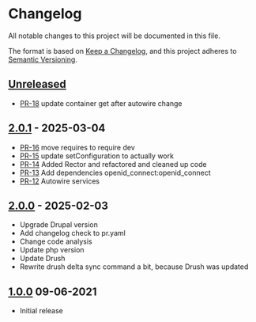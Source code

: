 # Changelog

All notable changes to this project will be documented in this file.

The format is based on [Keep a Changelog](https://keepachangelog.com/en/1.0.0/),
and this project adheres to [Semantic Versioning](https://semver.org/spec/v2.0.0.html).

## [Unreleased]

* [PR-18](https://github.com/itk-dev/azure-ad-delta-sync-drupal/pull/18)
  update container get after autowire change

## [2.0.1] - 2025-03-04

* [PR-16](https://github.com/itk-dev/azure-ad-delta-sync-drupal/pull/16)
  move requires to require dev
* [PR-15](https://github.com/itk-dev/azure-ad-delta-sync-drupal/pull/15)
  update setConfiguration to actually work
* [PR-14](https://github.com/itk-dev/azure-ad-delta-sync-drupal/pull/14)
  Added Rector and refactored and cleaned up code
* [PR-13](https://github.com/itk-dev/azure-ad-delta-sync-drupal/pull/13)
  Add dependencies openid_connect:openid_connect
* [PR-12](https://github.com/itk-dev/azure-ad-delta-sync-drupal/pull/12)
  Autowire services

## [2.0.0] - 2025-02-03

* Upgrade Drupal version
* Add changelog check to pr.yaml
* Change code analysis
* Update php version
* Update Drush
* Rewrite drush delta sync command a bit, because Drush was updated

## [1.0.0] 09-06-2021

* Initial release

[Unreleased]: https://github.com/itk-dev/azure-ad-delta-sync-drupal/compare/2.0.1...HEAD
[2.0.1]: https://github.com/itk-dev/azure-ad-delta-sync-drupal/compare/2.0.0...2.0.1
[2.0.0]: https://github.com/itk-dev/azure-ad-delta-sync-drupal/compare/1.0.0...2.0.0
[1.0.0]: https://github.com/itk-dev/azure-ad-delta-sync-drupal/releases/tag/1.0.0
